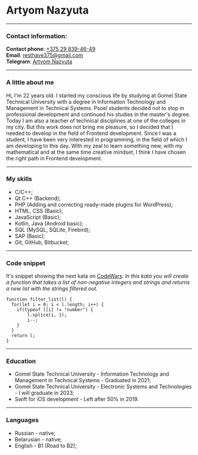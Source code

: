 # Artyom Nazyuta
---
### Contact information:
**Contact phone**: [+375 29 839-46-49](tel:+375298394649)  
**Email**: [resthave375@gmail.com](mailto:resthave375@gmail.com)  
**Telegram**: [Artyom Nazyuta](https://t.me/wrongdesign)

---

### A little about me

Hi, I'm 22 years old. I started my conscious life by studying at Gomel State Technical University with a degree in Information Technology and Management in Technical Systems. Psoel students decided not to stop in professional development and continued his studies in the master's degree. Today I am also a teacher of technical disciplines at one of the colleges in my city. But this work does not bring me pleasure, so I decided that I needed to develop in the field of Frontend development. Since I was a student, I have been very interested in programming, in the field of which I am developing to this day. With my zeal to learn something new, with my mathematical and at the same time creative mindset, I think I have chosen the right path in Frontend development.

---

### My skills
* C/C++;
* Qt C++ (Backend);
* PHP (Adding and correcting ready-made plugins for WordPress);
* HTML, CSS (Basic);
* JavaScript (Basic);
* Kotlin, Java (Android basic);
* SQL (MySQL, SQLite, Firebird);
* SAP (Basic);
* Git, GitHub, Bitbucket;

---
### Code snippet
It's snippet showing the next kata on [CodeWars](https://www.codewars.com): 
*In this kata you will create a function that takes a list of non-negative integers and strings and returns a new list with the strings filtered out.*  
 
``` 
function filter_list(l) {
  for(let i = 0; i < l.length; i++) {
    if(typeof l[i] != "number") {
        l.splice(i, 1);  
        i--;  
    }  
  }  
  return l;  
}
```

---
### Education
* Gomel State Technical University - Information Technology and Management in Technical Systems - Graduated in 2021;
* Gomel State Technical University - Electronic Systems and Technologies - I will graduate in 2023;
* Swift for iOS development - Left after 50% in 2019.

---
### Languages
* Russian - native;
* Belarusian - native;
* English - B1 (Road to B2);
